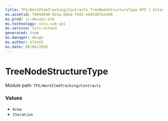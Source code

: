 ```yaml
---
title: TFS/WorkItemTracking/Contracts TreeNodeStructureType API | Extensions for Visual Studio Team Services
ms.assetid: f969d690-821a-bdad-fdd3-e6d5d07a1496
ms.prod: vs-devops-alm
ms.technology: vsts-sub-api
ms.service: vsts-extend
generated: true
ms.manager: douge
ms.author: elbatk
ms.date: 08/04/2016
---
```


# TreeNodeStructureType

Module path: `TFS/WorkItemTracking/Contracts`

### Values

* `Area` 
* `Iteration` 
